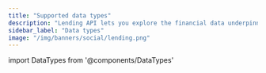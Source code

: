 ```yaml
---
title: "Supported data types"
description: "Lending API lets you explore the financial data underpinning the enhanced reports."
sidebar_label: "Data types"
image: "/img/banners/social/lending.png"
---
```


import DataTypes from '@components/DataTypes'

<DataTypes productName="lending"/>

<br/>